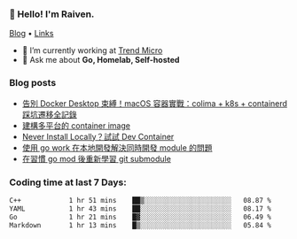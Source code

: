 <!-- ![Codewars](https://www.codewars.com/users/omegaatt36/badges/small) -->
### 👋 Hello! I'm Raiven.
[Blog](https://www.omegaatt.com) • [Links](https://link.omegaatt.com)

- 🔭 I’m currently working at [Trend Micro](https://www.trendmicro.com)
- 💬 Ask me about **Go, Homelab, Self-hosted**

### Blog posts
<!-- BLOG-POST-LIST:START -->
- [告別 Docker Desktop 束縛！macOS 容器實戰：colima + k8s + containerd 踩坑遷移全記錄](https://www.omegaatt.com/blogs/develop/2025/colima_docker_alternative_on_macos/)
- [建構多平台的 container image](https://www.omegaatt.com/blogs/develop/2025/building_multiple_platform_container_image/)
- [Never Install Locally？試試 Dev Container](https://www.omegaatt.com/blogs/develop/2025/dev_container/)
- [使用 go work 在本地開發解決同時開發 module 的問題](https://www.omegaatt.com/blogs/develop/2025/go_module_and_go_work/)
- [在習慣 go mod 後重新學習 git submodule](https://www.omegaatt.com/blogs/develop/2025/git_submodule_turorial/)
<!-- BLOG-POST-LIST:END -->

### Coding time at last 7 Days:
<!--START_SECTION:waka-->

```txt
C++            1 hr 51 mins    ██▒░░░░░░░░░░░░░░░░░░░░░░   08.87 %
YAML           1 hr 43 mins    ██░░░░░░░░░░░░░░░░░░░░░░░   08.17 %
Go             1 hr 21 mins    █▓░░░░░░░░░░░░░░░░░░░░░░░   06.49 %
Markdown       1 hr 13 mins    █▒░░░░░░░░░░░░░░░░░░░░░░░   05.84 %
```

<!--END_SECTION:waka-->
